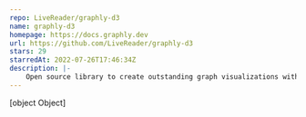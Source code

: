 ```yaml
---
repo: LiveReader/graphly-d3
name: graphly-d3
homepage: https://docs.graphly.dev
url: https://github.com/LiveReader/graphly-d3
stars: 29
starredAt: 2022-07-26T17:46:34Z
description: |-
    Open source library to create outstanding graph visualizations with ease.
---
```


[object Object]
